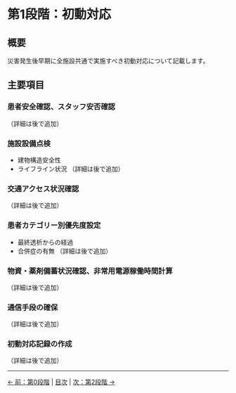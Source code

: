 # 第1段階：初動対応

## 概要
災害発生後早期に全施設共通で実施すべき初動対応について記載します。

## 主要項目

### 患者安全確認、スタッフ安否確認
（詳細は後で追加）

### 施設設備点検
- 建物構造安全性
- ライフライン状況
（詳細は後で追加）

### 交通アクセス状況確認
（詳細は後で追加）

### 患者カテゴリー別優先度設定
- 最終透析からの経過
- 合併症の有無
（詳細は後で追加）

### 物資・薬剤備蓄状況確認、非常用電源稼働時間計算
（詳細は後で追加）

### 通信手段の確保
（詳細は後で追加）

### 初動対応記録の作成
（詳細は後で追加）

---
[← 前：第0段階](00-preparation.md) | [目次](index.md) | [次：第2段階 →](02-facility-response.md)
